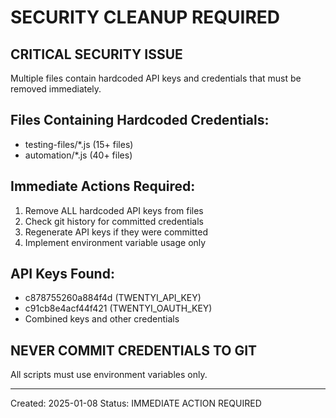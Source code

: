 # SECURITY CLEANUP REQUIRED

## CRITICAL SECURITY ISSUE
Multiple files contain hardcoded API keys and credentials that must be removed immediately.

## Files Containing Hardcoded Credentials:
- testing-files/*.js (15+ files)
- automation/*.js (40+ files)

## Immediate Actions Required:
1. Remove ALL hardcoded API keys from files
2. Check git history for committed credentials
3. Regenerate API keys if they were committed
4. Implement environment variable usage only

## API Keys Found:
- c878755260a884f4d (TWENTYI_API_KEY)
- c91cb8e4acf44f421 (TWENTYI_OAUTH_KEY)
- Combined keys and other credentials

## NEVER COMMIT CREDENTIALS TO GIT
All scripts must use environment variables only.

---
Created: 2025-01-08
Status: IMMEDIATE ACTION REQUIRED